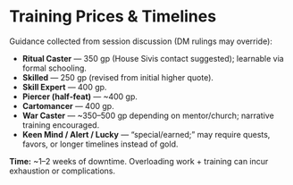 # Training Prices & Timelines

Guidance collected from session discussion (DM rulings may override):

- **Ritual Caster** — 350 gp (House Sivis contact suggested); learnable via formal schooling.
- **Skilled** — 250 gp (revised from initial higher quote).
- **Skill Expert** — 400 gp.
- **Piercer (half‑feat)** — ~400 gp.
- **Cartomancer** — 400 gp.
- **War Caster** — ~350–500 gp depending on mentor/church; narrative training encouraged.
- **Keen Mind / Alert / Lucky** — “special/earned;” may require quests, favors, or longer timelines instead of gold.

**Time:** ~1–2 weeks of downtime. Overloading work + training can incur exhaustion or complications.
